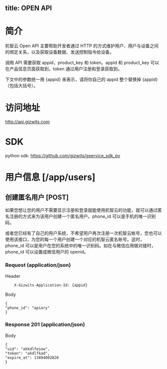 title:  OPEN API
---
# 简介
机智云 Open API 主要帮助开发者通过 HTTP 的方式维护用户、用户与设备之间的绑定关系，以及获取设备数据、发送控制指令给设备。

调用 API 需要获取 appid，product_key 和 token。appid 和 product_key 可以在产品信息页面获取到，token 通过用户注册和登录获取到。

下文中的参数统一用 {appid} 来表示，请将你自己的 appid 整个替换掉 {appid} （包括大括号）。
# 访问地址
http://api.gizwits.com
# SDK
python sdk: https://github.com/gizwits/gservice_sdk_py
# 用户信息 [/app/users]
## 创建匿名用户 [POST]
如果您想让您的用户不需要显示注册和登录就能使用机智云的功能，就可以通过匿名注册的方式来为该用户创建一个匿名用户。phone_id 可以是手机的唯一识别码。

或者您已经有了自己的用户系统，不希望用户再次注册一次机智云帐号，您也可以使用该接口，为您的每一个用户创建一个对应的机智云匿名帐号。这时，phone_id 可以是用户在您的系统中的唯一识别码。如在与微信应用做对接时，phone_id 可以设置成微信用户的 openid。
### Request (application/json)
Header
```
    X-Gizwits-Application-Id: {appid}
```

Body

    {
    "phone_id": "apiary"
    }
### Response 201 (application/json)
Body

    { 
    "uid": "akkdlfeiow", 
    "token": "akdlfkad",
    "expire_at": 13894002020
    }
